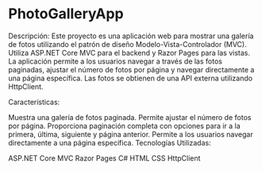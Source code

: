 # PhotoGalleryApp
Descripción:
Este proyecto es una aplicación web para mostrar una galería de fotos utilizando el patrón de diseño Modelo-Vista-Controlador (MVC). Utiliza ASP.NET Core MVC para el backend y Razor Pages para las vistas. La aplicación permite a los usuarios navegar a través de las fotos paginadas, ajustar el número de fotos por página y navegar directamente a una página específica. Las fotos se obtienen de una API externa utilizando HttpClient.

Características:

Muestra una galería de fotos paginada.
Permite ajustar el número de fotos por página.
Proporciona paginación completa con opciones para ir a la primera, última, siguiente y página anterior.
Permite a los usuarios navegar directamente a una página específica.
Tecnologías Utilizadas:

ASP.NET Core MVC
Razor Pages
C#
HTML
CSS
HttpClient
